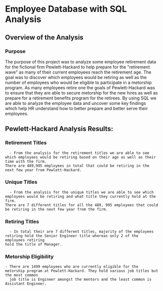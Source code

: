 # Employee Database with SQL Analysis

## Overview of the Analysis

### Purpose

The purpose of this project was to analyze some employee retirement data for the fictional firm Pewlett-Hackard to help prepare for
the "retirement wave" as many of their current employees reach the retirement age. The goal was to discover which employees would be 
retiring as well as the number of employees who would be eligible to participate in a metorship program. As many employees retire one 
the goals of Pewlett-Hackard was to ensure that they are able to secure metorship for the new hires as well as prepare for a retirement 
benefits program for the retirees. By using SQL we are able to analyze the employee data and uncover some key findings which help HR 
understand how to better prepare and better serve their employees.


## Pewlett-Hackard Analysis Results:

### Retirement Titles
      - From the analysis for the retirement titles we are able to see which employees would be retiring based on their age as well as their time with the firm.
	There are 489,995 employees in total that could be retiring in the next few year from Pewlett-Hackard.
 
### Unique Titles
      - From the analysis for the unique titles we are able to see which employees would be retiring and what title they currently hold at the firm. 
	There are 7 different titles for all the 489, 995 employees that could be retiring in the next few year from the firm.

### Retiring Titles
      - In total their are 7 different titles, majority of the employees retiring hold the Senior Engineer title whereas only 2 of the employees retiring
	hold the title of Manager.

### Metorship Eligibility
	- There are 1499 employees who are currently eligible for the metorship program at Pewlett-Hackard. They hold various job titles but the most common
	  job title is Engineer amongst the mentors and the least common is Assistant Engineer.
    

	


 
